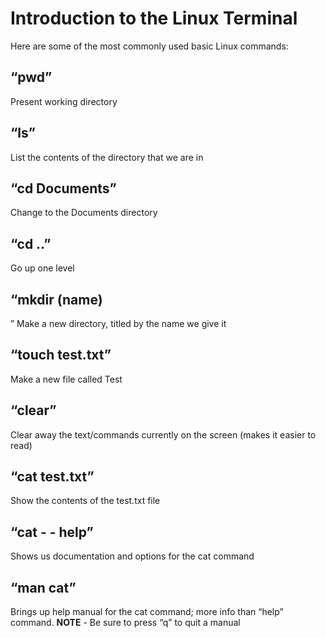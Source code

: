 <h1>Introduction to the Linux Terminal</h1>
Here are some of the most commonly used basic Linux commands</b>:<br/>
	<h2>“pwd”</h2>
 Present working directory
	<h2>“ls”</h2>
 List the contents of the directory that we are in
	<h2>“cd Documents”</h2>
 Change to the Documents directory</h2>
	<h2>“cd ..”</h2>
 Go up one level</h2>
	<h2>“mkdir (name)</h2>” 
 Make a new directory, titled by the name we give it</h2>
<h2>“touch test.txt”</h2>
Make a new file called Test</h2>
<h2>“clear”</h2> 
Clear away the text/commands currently on the screen (makes it easier to read)</h2>
<h2>“cat test.txt”</h2>
Show the contents of the test.txt file</h2>
<h2>“cat - - help”</h2>
Shows us documentation and options for the cat command</h2>
<h2>“man cat”</h2> 
Brings up help manual for the cat command; more info than “help” command.</h2>
		<b>NOTE</b> - Be sure to press “q” to quit a manual</h2>


